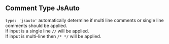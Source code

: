 ## Comment Type JsAuto

`type: 'jsauto'` automatically determine if multi line comments or single line comments should be applied.  
If input is a single line `//` will be applied.  
If input is multi-line then `/* */` will be applied.  